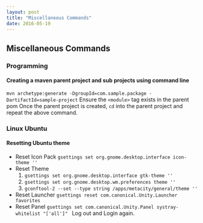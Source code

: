 ```yaml
---
layout: post
title: "Miscellaneous Commands"
date: 2016-05-19
---
```


## Miscellaneous Commands

### Programming
#### Creating a maven parent project and sub projects using command line 
 
`mvn archetype:generate -DgroupId=com.sample.package -DartifactId=sample-project`
Ensure the  `<module>` tag exists in the parent pom
Once the parent project is created, `cd` into the parent project and repeat the above command. 

### Linux Ubuntu
#### Resetting Ubuntu theme

* Reset Icon Pack `gsettings set org.gnome.desktop.interface icon-theme ''`
* Reset Theme 
  1. `gsettings set org.gnome.desktop.interface gtk-theme ''`
  2. `gsettings set org.gnome.desktop.wm.preferences theme ''`
  3. `gconftool-2 --set --type string /apps/metacity/general/theme ''`
* Reset Launcher `gsettings reset com.canonical.Unity.Launcher favorites`
* Reset Panel `gsettings set com.canonical.Unity.Panel systray-whitelist "['all']" `
Log out and Login again. 


